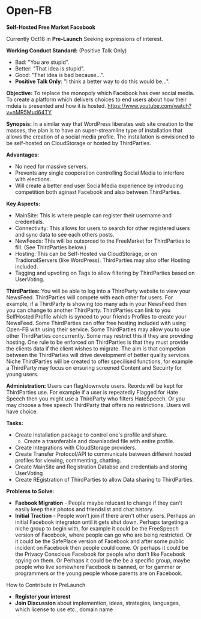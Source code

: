 # Open-FB
**Self-Hosted Free Market Facebook**

Currently Oct18 in **Pre-Launch** Seeking expressions of interest.

**Working Conduct Standard:**
(Positive Talk Only)
* Bad: "You are stupid".
* Better: "That idea is stupid".
* Good: "That idea is bad because...".
* **Positive Talk Only**: "I think a better way to do this would be...".

**Objective:**
To replace the monopoly which Facebook has over social media.
To create a platform which delivers choices to end users about how their mdeia is presented and how it is hosted.
https://www.youtube.com/watch?v=nMR5Mud64TY

**Synopsis:** 
In a similar way that WordPress liberates web site creation to the masses, the plan is to have an super-streamline type of installation that allows the creation of a social media profile. The installation is envisioned to be self-hosted on CloudStorage or hosted by ThirdParties. 

**Advantages:**
* No need for massive servers.
* Prevents any single cooporation controlling Social Media to interfere with elections.
* Will create a better end user SocialMedia experience by introducing competition both aginast Facebook and also between ThirdParties.

**Key Aspects:**
* MainSite: This is where people can register their username and credentials.
* Connectivity: This allows for users to search for other registered users and sync data to see each others posts.
* NewFeeds: This will be outsorced to the FreeMarket for ThirdParties to fill. (See ThirdParties below.)
* Hosting: This can be Self-Hosted via CloudStorage, or on TradionalServers (like WordPress). ThirdParties may also offer Hosting included.
* Tagging and upvoting on Tags to allow filtering by ThirdParties based on UserVoting.

**ThirdParties:**
You will be able to log into a ThirdParty website to view your NewsFeed.
ThirdParties will compete with each other for users.
For example, if a ThirdParty is showing too many ads in your NewsFeed then you can change to another ThirdParty.
ThirdParties can link to you SelfHosted Profile which is synced to your friends Profiles to create your NewsFeed.
Some ThirdParties can offer free hosting included with using Open-FB with using their service.
Some ThirdParties may allow you to use other ThirdParties concurrently. Some may restrict this if they are providing hosting.
One rule to be enforced on ThirdParties is that they must provide the clients data if the client wishes to migrate.
The aim is that competion between the ThirdParties will drive development of better quality services. 
Niche ThirdParties will be created to offer specilised functions, for example a ThirdParty may focus on ensuring screened Content and Secuirty for young users. 

**Administration:**
Users can flag/downvote users. Reords will be kept for ThirdParties use. For example if a user is repeatedly Flagged for Hate Speech then you might use a ThirdParty who filters HateSpeech. Or you may choose a free speech ThirdParty that offers no restrictions. Users will have choice.

**Tasks:**
* Create installation package to control one's profile and share.
	- Create a trasnferable and downlaoded file with entire profile.
* Create Integrations with CloudStorage providers.
* Create Transfer Protocol/API to communicate between different hosted profiles for viewing, commenting, chatting.
* Create MainSite and Registration Databse and credentials and storing UserVoting
* Create REgistration of ThirdParties to allow Data sharing to ThirdParties.


**Problems to Solve:**
* **Faebook Migration** - People maybe relucant to change if they can't easily keep their photos and friendslist and chat history.
* **Initial Traction** - People won't join if there aren't other users. Perhaps an initial Facebook integraton until it gets shut down. Perhaps targeting a niche group to begin with, for example it could be the FreeSpeech version of Facebook, where people can go who are being restricted. Or it could be the SafePlace version of Facebook and after some public incident on Facebook then people could come. Or perhaps it could be the Privacy Conscious Facebook for people who don't like Facebook spying on them. Or Perhaps it could be the be a specific group, maybe people who live somewhere Facebook is banned, or for gammer or programmers or the young people whose parents are on Facebook.
 
How to Contribute in PreLaunch
* **Register your interest**
* **Join Discussion** about implemention, ideas, strategies, languages, which license to use etc., domain name

